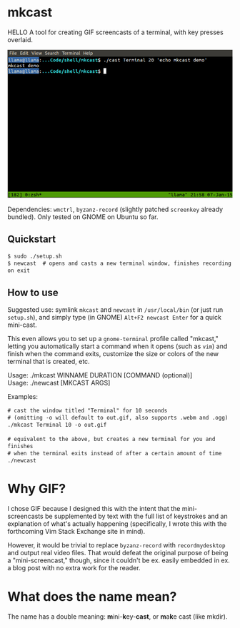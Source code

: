 # mkcast
HELLO
A tool for creating GIF screencasts of a terminal, with key presses overlaid.

![](demo.gif)

Dependencies: `wmctrl`, `byzanz-record` (slightly patched `screenkey` already bundled). Only tested on GNOME on Ubuntu so far.

## Quickstart

    $ sudo ./setup.sh
    $ newcast  # opens and casts a new terminal window, finishes recording on exit

## How to use

Suggested use: symlink `mkcast` and `newcast` in `/usr/local/bin` (or just run `setup.sh`), and simply type (in GNOME) `Alt+F2 newcast Enter` for a quick mini-cast.

This even allows you to set up a `gnome-terminal` profile called "mkcast," letting you automatically start a command when it opens (such as `vim`) and finish when the command exits, customize the size or colors of the new terminal that is created, etc.

Usage: ./mkcast WINNAME DURATION [COMMAND (optional)]  
Usage: ./newcast [MKCAST ARGS]

Examples:

    # cast the window titled "Terminal" for 10 seconds
    # (omitting -o will default to out.gif, also supports .webm and .ogg)
    ./mkcast Terminal 10 -o out.gif

    # equivalent to the above, but creates a new terminal for you and finishes
    # when the terminal exits instead of after a certain amount of time
    ./newcast

# Why GIF?

I chose GIF because I designed this with the intent that the mini-screencasts be supplemented by text with the full list of keystrokes and an explanation of what's actually happening (specifically, I wrote this with the forthcoming Vim Stack Exchange site in mind).

However, it would be trivial to replace `byzanz-record` with `recordmydesktop` and output real video files. That would defeat the original purpose of being a "mini-screencast," though, since it couldn't be ex. easily embedded in ex. a blog post with no extra work for the reader.

# What does the name mean?

The name has a double meaning: **m**ini-**k**ey-**cast**, or **m**a**k**e cast (like mkdir).
